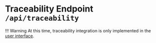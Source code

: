 # Traceability Endpoint `/api/traceability`

!!! Warning
    At this time, traceability integration is only implemented in the [user interface](https://console.cannlytics.com).

<!-- TODO: Describe implemented endpoints: -->
<!--
  /traceability/delete-license
  /traceability/employees/<license_number>
  /traceability/items
  /traceability/items/<item_id>
  /traceability/lab-tests
  /traceability/lab-tests/<test_id>
  /traceability/locations
  /traceability/locations/<area_id>
  /traceability/packages
  /traceability/packages/<package_id>
  /traceability/strains
  /traceability/strains/<strain_id>
  /traceability/transfers
  /traceability/transfers<transfer_id>
-->



